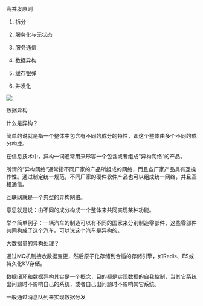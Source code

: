 高并发原则

1. 拆分

2. 服务化与无状态

3. 服务通信

4. 数据异构

5. 缓存银弹

6. 并发化







![](D:/download/youdaonote-pull-master/data/Technology/架构设计/系统架构演变与高并发高可用原则/images/D8C54F6791854F99B49FBF36D5F73756无标题.png)





数据异构



什么是异构？



简单的说就是指一个整体中包含有不同的成分的特性，即这个整体由多个不同的成分构成。



在信息技术中，异构一词通常用来形容一个包含或者组成“异构网络”的产品。



所谓的“异构网络”通常指不同厂家的产品所组成的网络，而且各厂家产品具有互操作性。通过制定统一规范，不同厂家的硬件软件产品也可以组成统一网络，并且互相通信。



互联网就是一个典型的异构网络。



意思就是说：由不同的成分构成一个整体来共同实现某种功能。

举个简单例子：一辆汽车的制造可以有不同的国家来分别制造零部件，这些零部件共同构成了这个汽车。可以说这个汽车是异构的。



大数据量的异构处理？

通过MQ机制接收数据变更，然后原子化存储到合适的存储引擎，如Redis、ES或持久化KV存储。



数据闭环和数据异构其实是一个概念，目的都是实现数据的自我控制，当其它系统出问题时不影响自己的系统，或者自己出问题时不影响其它系统。

一般通过消息队列来实现数据分发
